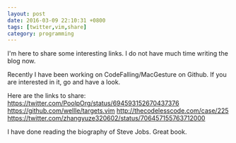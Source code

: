 ```yaml
---
layout: post
date: 2016-03-09 22:10:31 +0800
tags: [twitter,vim,share]
category: programming
---
```


I'm here to share some interesting links. I do not have much time writing the blog now.

Recently I have been working on CodeFalling/MacGesture on Github. If you are interested in it, go and have a look.

Here are the links to share:
https://twitter.com/PoolpOrg/status/694593152670437376
https://github.com/wellle/targets.vim
http://thecodelesscode.com/case/225
https://twitter.com/zhangyuze320602/status/706457155763712000

I have done reading the biography of Steve Jobs. Great book.